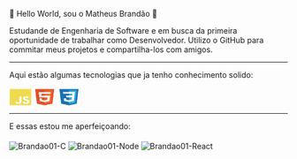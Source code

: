 👋 Hello World, sou o Matheus Brandão 👋
 
 Estudande de Engenharia de Software e em busca da primeira oportunidade de trabalhar como Desenvolvedor.
 Utilizo o GitHub para commitar meus projetos e compartilha-los com amigos.
<hr />
Aqui estão algumas tecnologias que ja tenho conhecimento solido:
<div style="display: inline_block"><br>
  <img align="center" alt="Brandao01-Js" height="30" width="40" src="https://raw.githubusercontent.com/devicons/devicon/master/icons/javascript/javascript-plain.svg">
  <img align="center" alt="Brandao01-HTML" height="30" width="40" src="https://raw.githubusercontent.com/devicons/devicon/master/icons/html5/html5-original.svg">
  <img align="center" alt="Brandao01-CSS" height="30" width="40" src="https://raw.githubusercontent.com/devicons/devicon/master/icons/css3/css3-original.svg">
</div>
<hr />
E essas estou me aperfeiçoando:
 <div style="display: inline_block"><br>
  <img align="center" alt="Brandao01-C" height="30" width="40" src="https://cdn.jsdelivr.net/gh/devicons/devicon/icons/c/c-original.svg" />
  <img align="center" alt="Brandao01-Node" height="40" width="40" src="https://cdn.jsdelivr.net/gh/devicons/devicon/icons/nodejs/nodejs-original-wordmark.svg" />
  <img align="center" alt="Brandao01-React" height="40" width="40" src="https://cdn.jsdelivr.net/gh/devicons/devicon/icons/react/react-original.svg" />       
</div>
  
          
